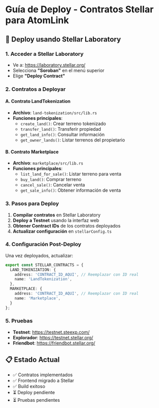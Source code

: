 # Guía de Deploy - Contratos Stellar para AtomLink

## 🚀 Deploy usando Stellar Laboratory

### 1. Acceder a Stellar Laboratory
- Ve a: https://laboratory.stellar.org/
- Selecciona **"Soroban"** en el menú superior
- Elige **"Deploy Contract"**

### 2. Contratos a Deployar

#### A. Contrato LandTokenization
- **Archivo**: `land-tokenization/src/lib.rs`
- **Funciones principales**:
  - `create_land()`: Crear terreno tokenizado
  - `transfer_land()`: Transferir propiedad
  - `get_land_info()`: Consultar información
  - `get_owner_lands()`: Listar terrenos del propietario

#### B. Contrato Marketplace
- **Archivo**: `marketplace/src/lib.rs`
- **Funciones principales**:
  - `list_land_for_sale()`: Listar terreno para venta
  - `buy_land()`: Comprar terreno
  - `cancel_sale()`: Cancelar venta
  - `get_sale_info()`: Obtener información de venta

### 3. Pasos para Deploy

1. **Compilar contratos** en Stellar Laboratory
2. **Deploy a Testnet** usando la interfaz web
3. **Obtener Contract IDs** de los contratos deployados
4. **Actualizar configuración** en `stellarConfig.ts`

### 4. Configuración Post-Deploy

Una vez deployados, actualizar:
```typescript
export const STELLAR_CONTRACTS = {
  LAND_TOKENIZATION: {
    address: 'CONTRACT_ID_AQUI', // Reemplazar con ID real
    name: 'LandTokenization',
  },
  MARKETPLACE: {
    address: 'CONTRACT_ID_AQUI', // Reemplazar con ID real
    name: 'Marketplace',
  }
};
```

### 5. Pruebas

- **Testnet**: https://testnet.steexp.com/
- **Explorador**: https://testnet.stellar.org/
- **Friendbot**: https://friendbot.stellar.org/

## 📋 Estado Actual

- ✅ Contratos implementados
- ✅ Frontend migrado a Stellar
- ✅ Build exitoso
- ⏳ Deploy pendiente
- ⏳ Pruebas pendientes

